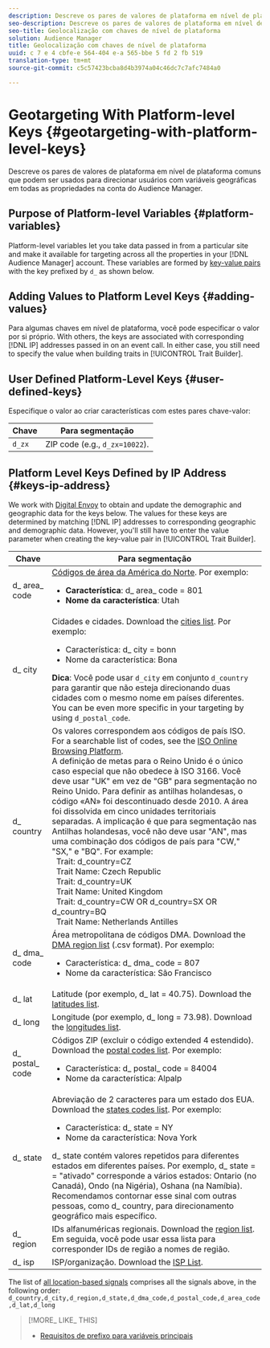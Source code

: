 ```yaml
---
description: Descreve os pares de valores de plataforma em nível de plataforma comuns que podem ser usados para direcionar usuários com variáveis geográficas em todas as propriedades na conta do Audience Manager.
seo-description: Descreve os pares de valores de plataforma em nível de plataforma comuns que podem ser usados para direcionar usuários com variáveis geográficas em todas as propriedades na conta do Audience Manager.
seo-title: Geolocalização com chaves de nível de plataforma
solution: Audience Manager
title: Geolocalização com chaves de nível de plataforma
uuid: c 7 e 4 cbfe-e 564-404 e-a 565-bbe 5 fd 2 fb 519
translation-type: tm+mt
source-git-commit: c5c57423bcba8d4b3974a04c46dc7c7afc7484a0

---
```



# Geotargeting With Platform-level Keys {#geotargeting-with-platform-level-keys}

Descreve os pares de valores de plataforma em nível de plataforma comuns que podem ser usados para direcionar usuários com variáveis geográficas em todas as propriedades na conta do Audience Manager.

<!-- c_tb_platform_vars.xml -->

## Purpose of Platform-level Variables {#platform-variables}

Platform-level variables let you take data passed in from a particular site and make it available for targeting across all the properties in your [!DNL Audience Manager] account. These variables are formed by [key-value pairs](../../reference/key-value-pairs-explained.md) with the key prefixed by `d_` as shown below.

## Adding Values to Platform Level Keys {#adding-values}

Para algumas chaves em nível de plataforma, você pode especificar o valor por si próprio. With others, the keys are associated with corresponding [!DNL IP] addresses passed in on an event call. In either case, you still need to specify the value when building traits in [!UICONTROL Trait Builder].

## User Defined Platform-Level Keys {#user-defined-keys}

Especifique o valor ao criar características com estes pares chave-valor:

| Chave | Para segmentação |
|---|---|
| `d_zx` | ZIP code (e.g., `d_zx=10022`). |

## Platform Level Keys Defined by IP Address {#keys-ip-address}

We work with [Digital Envoy](https://www.digitalenvoy.com/) to obtain and update the demographic and geographic data for the keys below. The values for these keys are determined by matching [!DNL IP] addresses to corresponding geographic and demographic data. However, you'll still have to enter the value parameter when creating the key-value pair in [!UICONTROL Trait Builder].

| Chave | Para segmentação |
|--- |--- |
| d_ area_ code | [Códigos de área da América do Norte](https://en.wikipedia.org/wiki/List_of_North_American_Numbering_Plan_area_codes). Por exemplo: <ul><li>**Característica**: d_ area_ code = 801</li><li>**Nome da característica**: Utah</li></ul> |
| d_ city | Cidades e cidades. Download the [cities list](assets/d_city.txt).  Por exemplo: <ul><li>Característica: d_ city = bonn</li><li>Nome da característica: Bona</li></ul> **Dica**: Você pode usar `d_city` em conjunto `d_country` para garantir que não esteja direcionando duas cidades com o mesmo nome em países diferentes. You can be even more specific in your targeting by using `d_postal_code`. |
| d_ country | Os valores correspondem aos códigos de país ISO. For a searchable list of codes, see the [ISO Online Browsing Platform](https://www.iso.org/obp/ui/#home). <br>A definição de metas para o Reino Unido é o único caso especial que não obedece à ISO 3166. Você deve usar "UK" em vez de "GB" para segmentação no Reino Unido. Para definir as antilhas holandesas, o código «AN» foi descontinuado desde 2010. A área foi dissolvida em cinco unidades territoriais separadas. A implicação é que para segmentação nas Antilhas holandesas, você não deve usar "AN", mas uma combinação dos códigos de país para "CW," "SX," e "BQ". For example:  <br>  Trait:  d_country=CZ  <br>  Trait Name: Czech Republic <br>  Trait:  d_country=UK <br>  Trait Name: United Kingdom  <br>  Trait:  d_country=CW OR d_country=SX OR d_country=BQ  <br>  Trait Name: Netherlands Antilles |
| d_ dma_ code | Área metropolitana de códigos DMA. Download the [DMA region list](assets/DMAregions.csv) (.csv format).  Por exemplo: <ul><li>Característica: d_ dma_ code = 807</li><li>Nome da característica: São Francisco</li></ul> |
| d_ lat | Latitude (por exemplo, d_ lat = 40.75). Download the [latitudes list](assets/d_lat.txt). |
| d_ long | Longitude (por exemplo, d_ long = 73.98). Download the [longitudes list](assets/d_long.txt). |
| d_ postal_ code | Códigos ZIP (excluir o código extended 4 estendido). Download the  [postal codes list](assets/d_postal_code.txt).  Por exemplo: <ul><li>Característica: d_ postal_ code = 84004 </li><li>Nome da característica: Alpalp</li></ul> |
| d_ state | Abreviação de 2 caracteres para um estado dos EUA. Download the [states codes list](assets/d_state.txt).  Por exemplo: <ul><li>Característica: d_ state = NY </li><li>Nome da característica: Nova York</li></ul>d_ state contém valores repetidos para diferentes estados em diferentes países. Por exemplo, d_ state = = "ativado" corresponde a vários estados: Ontario (no Canadá), Ondo (na Nigéria), Oshana (na Namíbia). Recomendamos contornar esse sinal com outras pessoas, como d_ country, para direcionamento geográfico mais específico. |
| d_ region | IDs alfanuméricas regionais. Download the [region list](assets/Country_RegionCodes_City.csv).  Em seguida, você pode usar essa lista para corresponder IDs de região a nomes de região. |
| d_ isp | ISP/organização. Download the [ISP List](assets/d_isp.txt). |

The list of [all location-based signals](assets/all.csv) comprises all the signals above, in the following order: `d_country,d_city,d_region,d_state,d_dma_code,d_postal_code,d_area_code,d_lat,d_long`

>[!MORE_ LIKE_ THIS]
>
>* [Requisitos de prefixo para variáveis principais](../../features/traits/trait-variable-prefixes.md)

